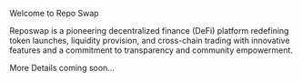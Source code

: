 Welcome to Repo Swap

Reposwap is a pioneering decentralized finance (DeFi) platform redefining token launches, liquidity provision, and cross-chain trading with innovative features and a commitment to transparency and community empowerment.

More Details coming soon…
